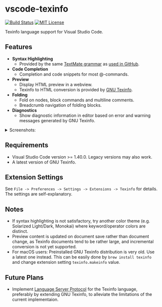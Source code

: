 # vscode-texinfo

[![Build Status](https://travis-ci.com/texinfo-lang/vscode-texinfo.svg)](https://travis-ci.com/github/texinfo-lang/vscode-texinfo)
[![MIT License](https://img.shields.io/badge/license-MIT-blue.svg)](LICENSE)

Texinfo language support for Visual Studio Code.

## Features

* **Syntax Highlighting**
  * Provided by the same [TextMate grammar](https://github.com/Alhadis/language-texinfo/blob/v1.0.0/grammars/texinfo.cson) as [used in GitHub](https://github.com/github/linguist/pull/4589).
* **Code Completion**
  * Completion and code snippets for most @\-commands.
* **Preview**
  * Display HTML preview in a webview.
  * Texinfo to HTML conversion is provided by [GNU Texinfo](https://www.gnu.org/software/texinfo).
* **Folding**
  * Fold on nodes, block commands and multiline comments.
  * Breadcrumb navigation of folding blocks.
* **Diagnostics**
  * Show diagnostic information in editor based on error and warning messages generated by GNU Texinfo.

<details>
<summary>Screenshots:</summary>

Display preview:
![preview](https://user-images.githubusercontent.com/19173506/98842831-15355880-2485-11eb-9a12-a709d930ac05.png)

Code completion:
![completion](https://user-images.githubusercontent.com/19173506/98842873-254d3800-2485-11eb-8cef-78a534b08b84.png)

Breadcrumb navigation:
![navigation](https://user-images.githubusercontent.com/19173506/98842850-1ebec080-2485-11eb-8da7-2d167ea86ccf.png)

Folding:
![folding](https://user-images.githubusercontent.com/19173506/98842863-21b9b100-2485-11eb-85f9-d6c9d317d307.png)

Diagnostics:
![diagnostics](https://user-images.githubusercontent.com/19173506/98842883-28482880-2485-11eb-9399-6046e8873014.png)

</details>

## Requirements

* Visual Studio Code version >= 1.40.0. Legacy versions may also work.
* A latest version of GNU Texinfo.

## Extension Settings

See `File -> Preferences -> Settings -> Extensions -> Texinfo` for details. The settings are self-explanatory.

## Notes

* If syntax highlighting is not satisfactory, try another color theme (e.g. Solarized Light/Dark, Monokai) where keyword/operator colors are distinct.
* Preview content is updated on document save rather than document change, as Texinfo documents tend to be rather large, and incremental conversion is not yet supported.
* For macOS users: Preinstalled GNU Texinfo distribution is very old. Use a latest one instead. This can be easily done by `brew install texinfo` and change extension setting `texinfo.makeinfo` value.

## Future Plans

* Implement [Language Server Protocol](https://microsoft.github.io/language-server-protocol) for the Texinfo language, preferably by extending GNU Texinfo, to alleviate the limitations of the current implementaion.
